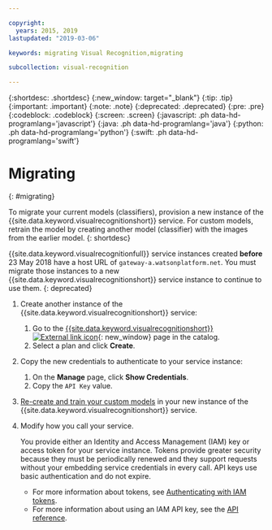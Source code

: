 ```yaml
---

copyright:
  years: 2015, 2019
lastupdated: "2019-03-06"

keywords: migrating Visual Recognition,migrating

subcollection: visual-recognition

---
```


{:shortdesc: .shortdesc}
{:new_window: target="_blank"}
{:tip: .tip}
{:important: .important}
{:note: .note}
{:deprecated: .deprecated}
{:pre: .pre}
{:codeblock: .codeblock}
{:screen: .screen}
{:javascript: .ph data-hd-programlang='javascript'}
{:java: .ph data-hd-programlang='java'}
{:python: .ph data-hd-programlang='python'}
{:swift: .ph data-hd-programlang='swift'}

# Migrating
{: #migrating}

To migrate your current models (classifiers), provision a new instance of the {{site.data.keyword.visualrecognitionshort}} service. For custom models, retrain the model by creating another model (classifier) with the images from the earlier model.
{: shortdesc}

{{site.data.keyword.visualrecognitionfull}} service instances created **before** 23 May 2018 have a host URL of `gateway-a.watsonplatform.net`. You must migrate those instances to a new {{site.data.keyword.visualrecognitionshort}} service instance to continue to use them.
{: deprecated}

1.  Create another instance of the {{site.data.keyword.visualrecognitionshort}} service:
    1.  Go to the [{{site.data.keyword.visualrecognitionshort}} ![External link icon](../../icons/launch-glyph.svg "External link icon")](https://{DomainName}/catalog/services/visual-recognition){: new_window} page in the catalog.
    1.  Select a plan and click **Create**.
1.  Copy the new credentials to authenticate to your service instance:
    1.  On the **Manage** page, click **Show Credentials**.
    1.  Copy the `API Key` value.
1.  [Re-create and train your custom models](/docs/services/visual-recognition?topic=visual-recognition-tutorial-custom-classifier#tutorial-custom-classifier) in your new instance of the {{site.data.keyword.visualrecognitionshort}} service.
1.  Modify how you call your service.

    You provide either an Identity and Access Management (IAM) key or access token for your service instance. Tokens provide greater security because they must be periodically renewed and they support requests without your embedding service credentials in every call. API keys use basic authentication and do not expire.

    - For more information about tokens, see [Authenticating with IAM tokens](/docs/services/watson?topic=watson-iam#iam).
    - For more information about using an IAM API key, see the [API reference](https://{DomainName}/apidocs/visual-recognition/#authentication).
